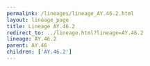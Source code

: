 ```yaml
---
permalink: /lineages/lineage_AY.46.2.html
layout: lineage_page
title: Lineage AY.46.2
redirect_to: ../lineage.html?lineage=AY.46.2
lineage: AY.46.2
parent: AY.46
children: ['AY.46.2']
---
```

